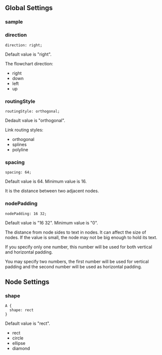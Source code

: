 ## Global Settings

### sample

### direction

```
direction: right;
```

Default value is "right".

The flowchart direction:

- right
- down
- left
- up

### routingStyle

```
routingStyle: orthogonal;
```

Dedault value is "orthogonal".

Link routing styles:

- orthogonal
- splines
- polyline

### spacing

```
spacing: 64;
```

Default value is 64. Minimum value is 16.

It is the distance between two adjacent nodes.

### nodePadding

```
nodePadding: 16 32;
```

Default value is "16 32". Minimum value is "0".

The distance from node sides to text in nodes. It can affect the size of nodes.
If the value is small, the node may not be big enough to hold its text.

If you specify only one number, this number will be used for both vertical and horizontal padding.

You may specify two numbers, the first number will be used for vertical padding and the second number will be used as horizontal padding.

## Node Settings

### shape

```
A {
  shape: rect
}
```

Default value is "rect".

- rect
- circle
- ellipse
- diamond
